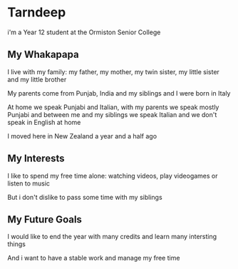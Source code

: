 # Tarndeep
i'm a Year 12 student at the Ormiston Senior College

## My Whakapapa
I live with my family: my father, my mother, my twin sister, my little sister and my little brother

My parents come from Punjab, India and my siblings and I were born in Italy

At home we speak Punjabi and Italian, with my parents we speak mostly Punjabi and between me and my siblings we speak Italian and we don't speak in English at home

I moved here in New Zealand a year and a half ago

## My Interests
I like to spend my free time alone: watching videos, play videogames or listen to music

But i don't dislike to pass some time with my siblings

## My Future Goals
I would like to end the year with many credits and learn many intersting things

And i want to have a stable work and manage my free time 
